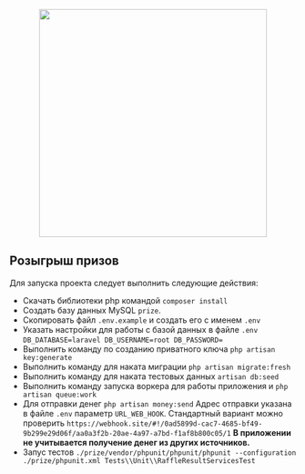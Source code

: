 <p align="center"><img src="https://res.cloudinary.com/dtfbvvkyp/image/upload/v1566331377/laravel-logolockup-cmyk-red.svg" width="400"></p>

## Розыгрыш призов

Для запуска проекта следует выполнить следующие действия:

- Скачать библиотеки php командой `composer install`
- Создать базу данных MySQL `prize`.
- Скопировать файл `.env.example` и создать его с именем  `.env`
- Указать настройки для работы с базой данных в файле `.env` `DB_DATABASE=laravel DB_USERNAME=root DB_PASSWORD=`
- Выполнить команду по созданию приватного ключа `php artisan  key:generate`
- Выполнить команду для наката миграции `php artisan migrate:fresh`
- Выполнить команду для наката тестовых данных  `artisan db:seed`
- Выполнить команду запуска воркера для работы приложения и   `php artisan queue:work`
- Для отправки денег   `php artisan money:send` Адрес отправки указана в файле `.env`  параметр `URL_WEB_HOOK`. 
Стандартный вариант можно проверить `https://webhook.site/#!/0ad5899d-cac7-4685-bf49-9b299e29d06f/aa0a3f2b-20ae-4a97-a7bd-f1af8b800c05/1`
**В приложении не учитывается получение денег из других источников.**
- Запус тестов `./prize/vendor/phpunit/phpunit/phpunit --configuration ./prize/phpunit.xml Tests\\Unit\\RaffleResultServicesTest`
